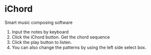 # iChord
Smart music composing software
1. Input the notes by keyboard
2. Click the iChord button. Get the chord sequence
3. Click the play button to listen.
4. You can also change the patterns by using the left side select box.
